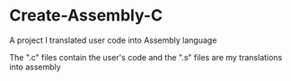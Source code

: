 # Create-Assembly-C
A project I translated user code into Assembly language

The ".c" files contain the user's code and the ".s" files are my translations into assembly
